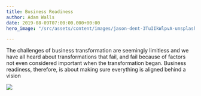 ```yaml
---
title: Business Readiness
author: Adam Walls
date: 2019-08-09T07:00:00.000+00:00
hero_image: "/src/assets/content/images/jason-dent-3TuIIkWlpvA-unsplash.jpg"

---
```

The challenges of business transformation are seemingly limitless and we have all heard about transformations that fail, and fail because of factors not even considered important when the transformation began. Business readiness, therefore, is about making sure everything is aligned behind a vision

![](/src/assets/content/images/ruslan-bardash-g83y6do219w-unsplash.jpg)